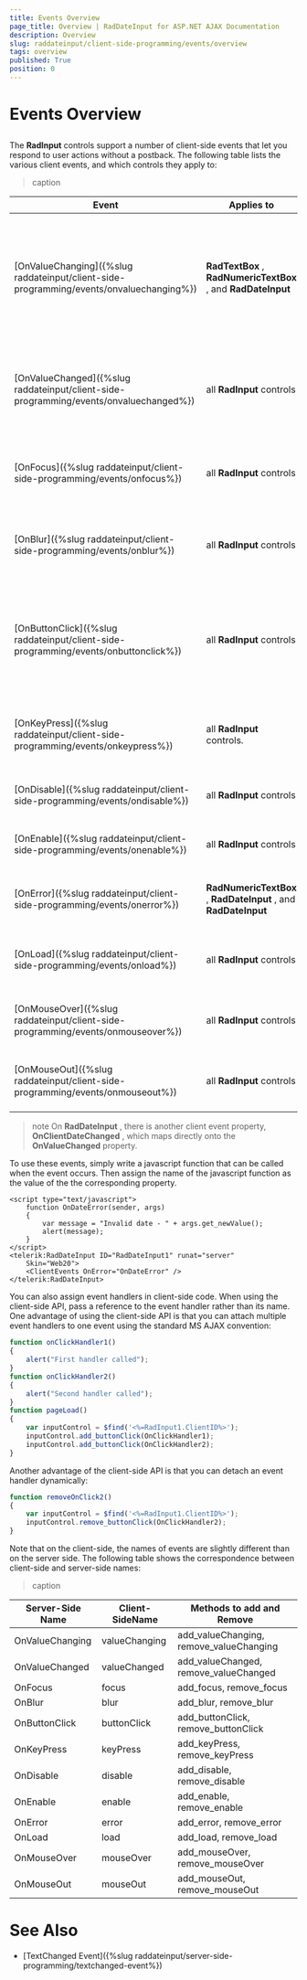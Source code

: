 ```yaml
---
title: Events Overview
page_title: Overview | RadDateInput for ASP.NET AJAX Documentation
description: Overview
slug: raddateinput/client-side-programming/events/overview
tags: overview
published: True
position: 0
---
```


# Events Overview



##

The **RadInput** controls support a number of client-side events that let you respond to user actions without a postback. The following table lists the various client events, and which controls they apply to:


>caption  

|  **Event**  |  **Applies to**  |  **Description**  |
| ------ | ------ | ------ |
|[OnValueChanging]({%slug raddateinput/client-side-programming/events/onvaluechanging%})| **RadTextBox** , **RadNumericTextBox** , and **RadDateInput** |Occurs when the control loses focus after the user has changed its value, before the new value is assigned.|
|[OnValueChanged]({%slug raddateinput/client-side-programming/events/onvaluechanged%})|all **RadInput** controls|Occurs after a new value has been assigned when the control loses focus.|
|[OnFocus]({%slug raddateinput/client-side-programming/events/onfocus%})|all **RadInput** controls|Occurs when the control gets focus, if it is not ReadOnly.|
|[OnBlur]({%slug raddateinput/client-side-programming/events/onblur%})|all **RadInput** controls|Occurs when the control loses focus, if it is not ReadOnly.|
|[OnButtonClick]({%slug raddateinput/client-side-programming/events/onbuttonclick%})|all **RadInput** controls|Occurs when the user clicks on the button that is associated with the input control.|
|[OnKeyPress]({%slug raddateinput/client-side-programming/events/onkeypress%})|all **RadInput** controls.|Occurs when the user presses a key to enter a value.|
|[OnDisable]({%slug raddateinput/client-side-programming/events/ondisable%})|all **RadInput** controls|Occurs when the control is disabled.|
|[OnEnable]({%slug raddateinput/client-side-programming/events/onenable%})|all **RadInput** controls|Occurs when the control is enabled.|
|[OnError]({%slug raddateinput/client-side-programming/events/onerror%})| **RadNumericTextBox** , **RadDateInput** , and **RadDateInput** |Occurs when the user enters an invalid value.|
|[OnLoad]({%slug raddateinput/client-side-programming/events/onload%})|all **RadInput** controls|Occurs when the control is loaded on the client.|
|[OnMouseOver]({%slug raddateinput/client-side-programming/events/onmouseover%})|all **RadInput** controls|Occurs when the mouse enters the input area.|
|[OnMouseOut]({%slug raddateinput/client-side-programming/events/onmouseout%})|all **RadInput** controls|Occurs when the mouse leaves the input area.|

>note On **RadDateInput** , there is another client event property, **OnClientDateChanged** , which maps directly onto the **OnValueChanged** property.
>


To use these events, simply write a javascript function that can be called when the event occurs. Then assign the name of the javascript function as the value of the the corresponding property.

````ASPNET
<script type="text/javascript">
	function OnDateError(sender, args)
	{
		var message = "Invalid date - " + args.get_newValue();
		alert(message);
	}
</script>
<telerik:RadDateInput ID="RadDateInput1" runat="server"
	Skin="Web20">
	<ClientEvents OnError="OnDateError" />
</telerik:RadDateInput>
````



You can also assign event handlers in client-side code. When using the client-side API, pass a reference to the event handler rather than its name. One advantage of using the client-side API is that you can attach multiple event handlers to one event using the standard MS AJAX convention:

````JavaScript
function onClickHandler1()
{
	alert("First handler called");
}
function onClickHandler2()
{
	alert("Second handler called");
}
function pageLoad()
{
	var inputControl = $find('<%=RadInput1.ClientID%>');
	inputControl.add_buttonClick(OnClickHandler1);
	inputControl.add_buttonClick(OnClickHandler2);
}
````



Another advantage of the client-side API is that you can detach an event handler dynamically:

````JavaScript
function removeOnClick2()
{
	var inputControl = $find('<%=RadInput1.ClientID%>');
	inputControl.remove_buttonClick(OnClickHandler2);
}
````



Note that on the client-side, the names of events are slightly different than on the server side. The following table shows the correspondence between client-side and server-side names:


>caption  

|  **Server-Side Name**  |  **Client-SideName**  |  **Methods to add and Remove**  |
| ------ | ------ | ------ |
|OnValueChanging|valueChanging|add_valueChanging, remove_valueChanging|
|OnValueChanged|valueChanged|add_valueChanged, remove_valueChanged|
|OnFocus|focus|add_focus, remove_focus|
|OnBlur|blur|add_blur, remove_blur|
|OnButtonClick|buttonClick|add_buttonClick, remove_buttonClick|
|OnKeyPress|keyPress|add_keyPress, remove_keyPress|
|OnDisable|disable|add_disable, remove_disable|
|OnEnable|enable|add_enable, remove_enable|
|OnError|error|add_error, remove_error|
|OnLoad|load|add_load, remove_load|
|OnMouseOver|mouseOver|add_mouseOver, remove_mouseOver|
|OnMouseOut|mouseOut|add_mouseOut, remove_mouseOut|

# See Also

 * [TextChanged Event]({%slug raddateinput/server-side-programming/textchanged-event%})
